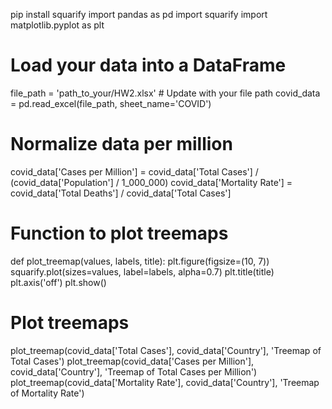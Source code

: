 pip install squarify
import pandas as pd
import squarify
import matplotlib.pyplot as plt

# Load your data into a DataFrame
file_path = 'path_to_your/HW2.xlsx'  # Update with your file path
covid_data = pd.read_excel(file_path, sheet_name='COVID')

# Normalize data per million
covid_data['Cases per Million'] = covid_data['Total Cases'] / (covid_data['Population'] / 1_000_000)
covid_data['Mortality Rate'] = covid_data['Total Deaths'] / covid_data['Total Cases']

# Function to plot treemaps
def plot_treemap(values, labels, title):
    plt.figure(figsize=(10, 7))
    squarify.plot(sizes=values, label=labels, alpha=0.7)
    plt.title(title)
    plt.axis('off')
    plt.show()

# Plot treemaps
plot_treemap(covid_data['Total Cases'], covid_data['Country'], 'Treemap of Total Cases')
plot_treemap(covid_data['Cases per Million'], covid_data['Country'], 'Treemap of Total Cases per Million')
plot_treemap(covid_data['Mortality Rate'], covid_data['Country'], 'Treemap of Mortality Rate')
